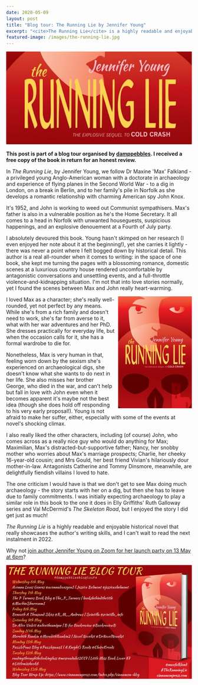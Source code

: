 ```yaml
---
date: 2020-05-09
layout: post
title: "Blog tour: The Running Lie by Jennifer Young"
excerpt: "<cite>The Running Lie</cite> is a highly readable and enjoyable historical novel that really showcases the author's writing skills."
featured-image: /images/the-running-lie.jpg
---
```


![The Running Lie](/images/the-running-lie.jpg)

**This post is part of a blog tour organised by [damppebbles](https://damppebbles.com/). I received a free copy of the book in return for an honest review.**

In <cite>The Running Lie</cite>, by Jennifer Young, we follow Dr Maxine 'Max' Falkland - a privileged young Anglo-American woman with a doctorate in archaeology and experience of flying planes in the Second World War - to a dig in London, on a break in Berlin, and to her family's pile in Norfolk as she develops a romantic relationship with charming American spy John Knox.

It's 1952, and John is working to weed out Communist sympathisers. Max's father is also in a vulnerable position as he's the Home Secretary. It all comes to a head in Norfolk with unwanted houseguests, suspicious happenings, and an explosive denouement at a Fourth of July party.

I absolutely devoured this book. Young hasn't skimped on her research (I even enjoyed her note about it at the beginning!), yet she carries it lightly - there was never a point where I felt bogged down by historical detail. This author is a real all-rounder when it comes to writing: in the space of one book, she kept me turning the pages with a blossoming romance, domestic scenes at a luxurious country house rendered uncomfortable by antagonistic conversations and unsettling events, and a full-throttle violence-and-kidnapping situation. I'm not that into love stories normally, yet I found the scenes between Max and John really heart-warming.

<img src="/images/the-running-lie-200.jpg" alt="The Running Lie" style="float: right; margin-bottom: 10px; margin-left: 10px;">

I loved Max as a character; she's really well-rounded, yet not perfect by any means. While she's from a rich family and doesn't need to work, she's far from averse to it, what with her war adventures and her PhD. She dresses practically for everyday life, but when the occasion calls for it, she has a formal wardrobe to die for.

Nonetheless, Max is very human in that, feeling worn down by the sexism she's experienced on archaeological digs, she doesn't know what she wants to do next in her life. She also misses her brother George, who died in the war, and can't help but fall in love with John even when it becomes apparent it's maybe not the best idea (though she does hold off responding to his very early proposal!). Young is not afraid to make her suffer, either, especially with some of the events at novel's shocking climax.

I also really liked the other characters, including (of course) John, who comes across as a really nice guy who would do anything for Max; Maximilian, Max's distracted-but-supportive father; Nancy, her snobby mother who worries about Max's marriage prospects; Charlie, her cheeky 16-year-old cousin; and Mrs Gould, her best friend Vivian's hilariously dour mother-in-law. Antagonists Catherine and Tommy Dinsmore, meanwhile, are delightfully fiendish villains I loved to hate.

The one criticism I would have is that we don't get to see Max doing much archaeology - the story starts with her on a dig, but then she has to leave due to family commitments. I was initially expecting archaeology to play a similar role in this book to the one it does in Elly Griffiths' Ruth Galloway series and Val McDermid's <cite>The Skeleton Road</cite>, but I enjoyed the story I did get just as much!

<cite>The Running Lie</cite> is a highly readable and enjoyable historical novel that really showcases the author's writing skills, and I can't wait to read the next instalment in 2022.

Why not [join author Jennifer Young on Zoom for her launch party on 13 May at 6pm](https://zoom.us/j/94756462022)?

![The Running Lie blog tour banner](/images/the-running-lie-banner.jpg)

